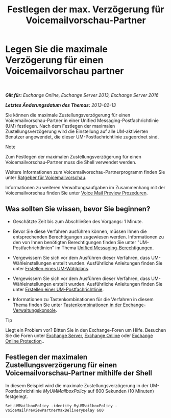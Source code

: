 ﻿---
title: 'Festlegen der max. Verzögerung für Voicemailvorschau-Partner'
TOCTitle: Legen Sie die maximale Verzögerung für einen Voicemailvorschau partner
ms:assetid: c9a07f6d-6f7f-4036-9a4a-d668d21e2c76
ms:mtpsurl: https://technet.microsoft.com/de-de/library/Ff630928(v=EXCHG.150)
ms:contentKeyID: 51409342
ms.date: 05/23/2018
mtps_version: v=EXCHG.150
ms.translationtype: MT
---

# Legen Sie die maximale Verzögerung für einen Voicemailvorschau partner

 

_**Gilt für:** Exchange Online, Exchange Server 2013, Exchange Server 2016_

_**Letztes Änderungsdatum des Themas:** 2013-02-13_

Sie können die maximale Zustellungsverzögerung für einen Voicemailvorschau-Partner in einer Unified Messaging-Postfachrichtlinie (UM) festlegen. Nach dem Festlegen der maximalen Zustellungsverzögerung wird die Einstellung auf alle UM-aktivierten Benutzer angewendet, die dieser UM-Postfachrichtlinie zugeordnet sind.


> [!NOTE]
> Zum Festlegen der maximalen Zustellungsverzögerung für einen Voicemailvorschau-Partner muss die Shell verwendet werden.



Weitere Informationen zum Voicemailvorschau-Partnerprogramm finden Sie unter [Ratgeber für Voicemailvorschau](https://review.docs.microsoft.com/de-de/exchange/voice-mail-unified-messaging/set-up-client-voice-mail-features/voice-mail-preview-advisor).

Informationen zu weiteren Verwaltungsaufgaben im Zusammenhang mit der Voicemailvorschau finden Sie unter [Voice Mail Preview Prozeduren](https://review.docs.microsoft.com/de-de/exchange/voice-mail-unified-messaging/set-up-client-voice-mail-features/voice-mail-preview-procedures).

## Was sollten Sie wissen, bevor Sie beginnen?

  - Geschätzte Zeit bis zum Abschließen des Vorgangs: 1 Minute.

  - Bevor Sie diese Verfahren ausführen können, müssen Ihnen die entsprechenden Berechtigungen zugewiesen werden. Informationen zu den von Ihnen benötigten Berechtigungen finden Sie unter "UM-Postfachrichtlinien" im Thema [Unified Messaging-Berechtigungen](unified-messaging-permissions-exchange-2013-help.md).

  - Vergewissern Sie sich vor dem Ausführen dieser Verfahren, dass UM-Wähleinstellungen erstellt wurden. Ausführliche Anleitungen finden Sie unter [Erstellen eines UM-Wählplans](https://review.docs.microsoft.com/de-de/exchange/voice-mail-unified-messaging/connect-voice-mail-system/create-um-dial-plan).

  - Vergewissern Sie sich vor dem Ausführen dieser Verfahren, dass UM-Wähleinstellungen erstellt wurden. Ausführliche Anleitungen finden Sie unter [Erstellen einer UM-Postfachrichtlinie](https://review.docs.microsoft.com/de-de/exchange/voice-mail-unified-messaging/set-up-voice-mail/create-um-mailbox-policy).

  - Informationen zu Tastenkombinationen für die Verfahren in diesem Thema finden Sie unter [Tastenkombinationen in der Exchange-Verwaltungskonsole](keyboard-shortcuts-in-the-exchange-admin-center-exchange-online-protection-help.md).


> [!TIP]
> Liegt ein Problem vor? Bitten Sie in den Exchange-Foren um Hilfe. Besuchen Sie die Foren unter <A href="https://go.microsoft.com/fwlink/p/?linkid=60612">Exchange Server</A>, <A href="https://go.microsoft.com/fwlink/p/?linkid=267542">Exchange Online</A> oder <A href="https://go.microsoft.com/fwlink/p/?linkid=285351">Exchange Online Protection</A>..



## Festlegen der maximalen Zustellungsverzögerung für einen Voicemailvorschau-Partner mithilfe der Shell

In diesem Beispiel wird die maximale Zustellungsverzögerung in der UM-Postfachrichtlinie *MyUMMailboxPolicy* auf 600 Sekunden (10 Minuten) festgelegt.

    Set-UMMailboxPolicy -identity MyUMMailboxPolicy - VoiceMailPreviewPartnerMaxDeliveryDelay 600

